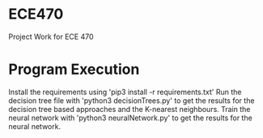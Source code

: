 # ECE470
Project Work for ECE 470

# Program Execution
Install the requirements using 'pip3 install -r requirements.txt'
Run the decision tree file with 'python3 decisionTrees.py' to get the results for the decision tree based approaches and the K-nearest neighbours.
Train the neural network with 'python3 neuralNetwork.py' to get the results for the neural network.
